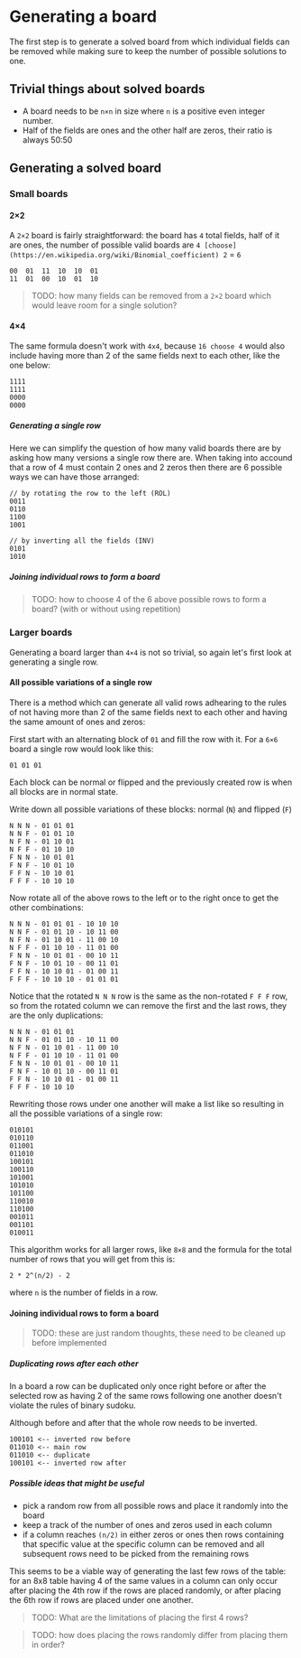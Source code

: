 # Generating a board

The first step is to generate a solved board from which individual fields can be removed while making sure
to keep the number of possible solutions to one.

## Trivial things about solved boards

- A board needs to be `n×n` in size where `n` is a positive even integer number.
- Half of the fields are ones and the other half are zeros, their ratio is always 50:50

## Generating a solved board

### Small boards

#### 2×2

A `2×2` board is fairly straightforward: the board has `4` total fields, half of it are ones, the number of possible
valid boards are `4 [choose](https://en.wikipedia.org/wiki/Binomial_coefficient) 2` = `6`

```
00  01  11  10  10  01
11  01  00  10  01  10
```

> TODO: how many fields can be removed from a `2×2` board which would leave room for a single solution?

#### 4×4

The same formula doesn't work with `4x4`, because `16 choose 4` would also include having more than 2 of the same
fields next to each other, like the one below:

```
1111
1111
0000
0000
```

##### Generating a single row

Here we can simplify the question of how many valid boards there are by asking how many versions a single row
there are. When taking into accound that a row of 4 must contain 2 ones and 2 zeros then there are 6 possible
ways we can have those arranged:

```
// by rotating the row to the left (ROL)
0011
0110
1100
1001

// by inverting all the fields (INV)
0101
1010
```

##### Joining individual rows to form a board

> TODO: how to choose 4 of the 6 above possible rows to form a board? (with or without using repetition)

### Larger boards

Generating a board larger than `4×4` is not so trivial, so again let's first look at generating a single row.

#### All possible variations of a single row

There is a method which can generate all valid
rows adhearing to the rules of not having more than 2 of the same fields next to each other and having the
same amount of ones and zeros:

First start with an alternating block of `01` and fill the row with it. For a `6×6` board a single row would
look like this:

```
01 01 01
```

Each block can be normal or flipped and the previously created row is when all blocks are in normal state.

Write down all possible variations of these blocks: normal (`N`) and flipped (`F`)

```
N N N - 01 01 01
N N F - 01 01 10
N F N - 01 10 01
N F F - 01 10 10
F N N - 10 01 01
F N F - 10 01 10
F F N - 10 10 01
F F F - 10 10 10
```

Now rotate all of the above rows to the left or to the right once to get the other combinations:

```
N N N - 01 01 01 - 10 10 10
N N F - 01 01 10 - 10 11 00
N F N - 01 10 01 - 11 00 10
N F F - 01 10 10 - 11 01 00
F N N - 10 01 01 - 00 10 11
F N F - 10 01 10 - 00 11 01
F F N - 10 10 01 - 01 00 11
F F F - 10 10 10 - 01 01 01
```

Notice that the rotated `N N N` row is the same as the non-rotated `F F F` row, so from the rotated column
we can remove the first and the last rows, they are the only duplications:

```
N N N - 01 01 01
N N F - 01 01 10 - 10 11 00
N F N - 01 10 01 - 11 00 10
N F F - 01 10 10 - 11 01 00
F N N - 10 01 01 - 00 10 11
F N F - 10 01 10 - 00 11 01
F F N - 10 10 01 - 01 00 11
F F F - 10 10 10
```

Rewriting those rows under one another will make a list like so resulting in all the possible variations
of a single row:

```
010101
010110
011001
011010
100101
100110
101001
101010
101100
110010
110100
001011
001101
010011
```

This algorithm works for all larger rows, like `8×8` and the formula for the total number of rows that you
will get from this is:

```
2 * 2^(n/2) - 2
```

where `n` is the number of fields in a row.

#### Joining individual rows to form a board

> TODO: these are just random thoughts, these need to be cleaned up before implemented

##### Duplicating rows after each other

In a board a row can be duplicated only once right before or after the selected row
as having 2 of the same rows following one another doesn't violate the rules of binary sudoku.

Although before and after that the whole row needs to be inverted.

```
100101 <-- inverted row before
011010 <-- main row
011010 <-- duplicate
100101 <-- inverted row after
```

##### Possible ideas that might be useful

- pick a random row from all possible rows and place it randomly into the board
- keep a track of the number of ones and zeros used in each column
- if a column reaches `(n/2)` in either zeros or ones then rows containing that specific value at the specific
  column can be removed and all subsequent rows need to be picked from the remaining rows

This seems to be a viable way of generating the last few rows of the table:
for an 8x8 table having 4 of the same values in a column can only occur after placing the 4th row if the rows
are placed randomly, or after placing the 6th row if rows are placed under one another.

> TODO: What are the limitations of placing the first 4 rows?

> TODO: how does placing the rows randomly differ from placing them in order?
